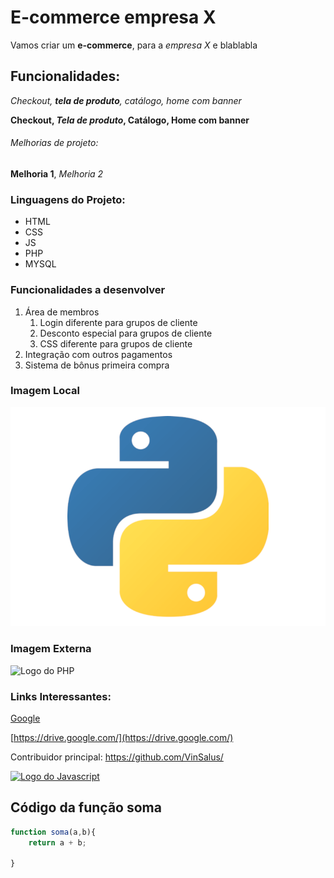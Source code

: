 # E-commerce empresa X

Vamos criar um **e-commerce**, para a *empresa X* e blablabla

## Funcionalidades:
_Checkout, **tela de produto**, catálogo, home com banner_

**Checkout, _Tela de produto_, Catálogo, Home com banner**

###### Melhorias de projeto:

__Melhoria 1__, _Melhoria 2_

### Linguagens do Projeto:

* HTML
* CSS
* JS
* PHP
* MYSQL

### Funcionalidades a desenvolver

1. Área de membros
    1. Login diferente para grupos de cliente
    2. Desconto especial para grupos de cliente
    3. CSS diferente para grupos de cliente
2. Integração com outros pagamentos
3. Sistema de bônus primeira compra

### Imagem Local

![Logo do Python](img/pythonlogo-1.png)

### Imagem Externa

![Logo do PHP](https://upload.wikimedia.org/wikipedia/commons/thumb/c/c3/Python-logo-notext.svg/1024px-Python-logo-notext.svg.png)

### Links Interessantes:

[Google](https://www.google.com)

[https://drive.google.com/](https://drive.google.com/)

Contribuidor principal: https://github.com/VinSalus/

[![Logo do Javascript](https://upload.wikimedia.org/wikipedia/commons/thumb/9/99/Unofficial_JavaScript_logo_2.svg/1200px-Unofficial_JavaScript_logo_2.svg.png)](https://github.com/VinSalus/)

## Código da função soma

```javascript
function soma(a,b){
    return a + b;

}
```